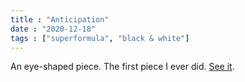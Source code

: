 ```yaml
---
title : "Anticipation"
date : "2020-12-18"
tags : ["superformula", "black & white"]
---
```


An eye-shaped piece. The first piece I ever did. <!--more-->[See it](/codeArtGallery/code/AnticipationJS/).